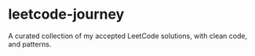 # leetcode-journey
A curated collection of my accepted LeetCode solutions, with clean code, and patterns.
